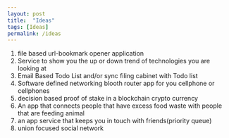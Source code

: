 ```yaml
---
layout: post
title:  "Ideas"
tags: [Ideas]
permalink: /ideas
---
```


1. file based url-bookmark opener application
2. Service to show you the up or down trend of technologies you are looking at
3. Email Based Todo List and/or sync filing cabinet with Todo list
4. Software defined networking blooth router app for you cellphone or cellphones
5. decision based proof of stake in a blockchain crypto currency
6. An app that connects people that have excess food waste with people that are feeding animal
7. an app service that keeps you in touch with friends(priority queue)
8. union focused social network
